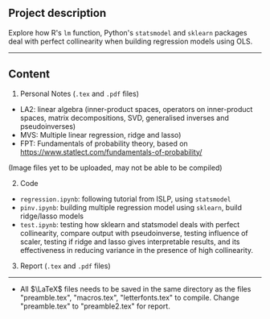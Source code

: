 Project description
- 

Explore how R's `lm` function, Python's `statsmodel` and `sklearn` packages deal with perfect collinearity when building regression models using OLS.

---

Content
-

1. Personal Notes (`.tex` and `.pdf` files)

- LA2: linear algebra (inner-product spaces, operators on inner-product spaces, matrix decompositions, SVD, generalised inverses and pseudoinverses)
- MVS: Multiple linear regression, ridge and lasso)
- FPT: Fundamentals of probability theory, based on https://www.statlect.com/fundamentals-of-probability/

(Image files yet to be uploaded, may not be able to be compiled)

2. Code

- `regression.ipynb`: following tutorial from ISLP, using `statsmodel`
- `pinv.ipynb`: building multiple regression model using `sklearn`, build ridge/lasso models
- `test.ipynb`: testing how sklearn and statsmodel deals with perfect collinearity, compare output with pseudoinverse, testing influence of scaler, testing if ridge and lasso gives interpretable results, and its effectiveness in reducing variance in the presence of high collinearity.

3. Report (`.tex` and `.pdf` files)

---

* All $\LaTeX$ files needs to be saved in the same directory as the files "preamble.tex", "macros.tex", "letterfonts.tex" to compile. Change "preamble.tex" to "preamble2.tex" for report.

